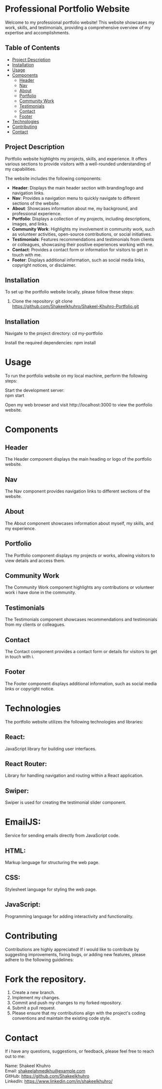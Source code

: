 # Professional Portfolio Website

Welcome to my professional portfolio website! This website showcases my work, skills, and testimonials, providing a comprehensive overview of my expertise and accomplishments.

## Table of Contents

- [Project Description](#project-description)
- [Installation](#installation)
- [Usage](#usage)
- [Components](#components)
    - [Header](#header)
    - [Nav](#nav)
    - [About](#about)
    - [Portfolio](#portfolio)
    - [Community Work](#community-work)
    - [Testimonials](#testimonials)
    - [Contact](#contact)
    - [Footer](#footer)
- [Technologies](#technologies)
- [Contributing](#contributing)
- [Contact](#contact)


## Project Description

Portfolio website highlights my projects, skills, and experience. It offers various sections to provide visitors with a well-rounded understanding of my capabilities.

The website includes the following components:

- **Header**: Displays the main header section with branding/logo and navigation links.
- **Nav**: Provides a navigation menu to quickly navigate to different sections of the website.
- **About**: Showcases information about me, my background, and professional experience.
- **Portfolio**: Displays a collection of my projects, including descriptions, images, and links.
- **Community Work**: Highlights my involvement in community work, such as volunteer activities, open-source contributions, or social initiatives.
- **Testimonials**: Features recommendations and testimonials from clients or colleagues, showcasing their positive experiences working with me.
- **Contact**: Provides a contact form or information for visitors to get in touch with me.
- **Footer**: Displays additional information, such as social media links, copyright notices, or disclaimer.

## Installation

To set up the portfolio website locally, please follow these steps:

1. Clone the repository:
   git clone https://github.com/Shakeelkhuhro/Shakeel-Khuhro-Portfolio.git

## Installation

Navigate to the project directory:
cd my-portfolio 

Install the required dependencies:
npm install

# Usage

To run the portfolio website on my local machine, perform the following steps:

Start the development server: <br>
npm start

Open my web browser and visit http://localhost:3000 to view the portfolio website.

# Components

## Header

The Header component displays the main heading or logo of the portfolio website.

## Nav

The Nav component provides navigation links to different sections of the website.

## About

The About component showcases information about myself, my skills, and my experience.

## Portfolio

The Portfolio component displays my projects or works, allowing visitors to view details and access them.

## Community Work

The Community Work component highlights any contributions or volunteer work i have done in the community.

## Testimonials

The Testimonials component showcases recommendations and testimonials from my clients or colleagues.

## Contact

The Contact component provides a contact form or details for visitors to get in touch with i.

## Footer

The Footer component displays additional information, such as social media links or copyright notice.

# Technologies

The portfolio website utilizes the following technologies and libraries:

## React:

JavaScript library for building user interfaces.

## React Router:

Library for handling navigation and routing within a React application.

## Swiper:

Swiper is used for creating the testimonial slider component.

# EmailJS:

Service for sending emails directly from JavaScript code.

## HTML:

Markup language for structuring the web page.

## CSS:

Stylesheet language for styling the web page.

## JavaScript:

Programming language for adding interactivity and functionality.

# Contributing

Contributions are highly appreciated! If i would like to contribute by suggesting improvements, fixing bugs, or adding new features, please adhere to the following guidelines:

# Fork the repository.

1. Create a new branch.
1. Implement my changes.
1. Commit and push my changes to my forked repository.
1. Submit a pull request.
1. Please ensure that my contributions align with the project's coding conventions and maintain the existing code style.

# Contact

If i have any questions, suggestions, or feedback, please feel free to reach out to me:

Name: Shakeel Khuhro <br>
Email: shakeelahmedkhu@example.com <br>
GitHub: https://github.com/Shakeelkhuhro <br>
LinkedIn: https://www.linkedin.com/in/shakeelkhuhro/
